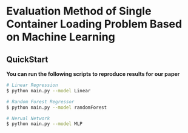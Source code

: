 # Evaluation Method of Single Container Loading Problem Based on Machine Learning

## QuickStart

**You can run the following scripts to reproduce results for our paper**

```sh
# Linear Regression 
$ python main.py --model Linear

# Random Forest Regressor
$ python main.py --model randomForest

# Nerual Network
$ python main.py --model MLP
```

